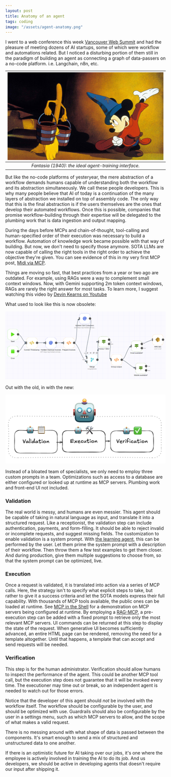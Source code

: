 ```yaml
---
layout: post
title: Anatomy of an agent
tags: coding
image: "/assets/agent-anatomy.png"
---
```


I went to a web conference this week [Vancouver Web Summit](https://vancouver.websummit.com/) and had the pleasure of meeting dozens of AI startups, some of which were workflow and automations related. But I noticed a disturbing portion of them still in the paradigm of building an agent as connecting a graph of data-passers on a no-code platform. i.e. Langchain, n8n, etc.  

| ![fantasia-mop](/assets/fantasia-mop.jpeg) |
|:--:|
| _Fantasia (1940): the ideal agent-training interface._ |

But like the no-code platforms of yesteryear, the mere abstraction of a workflow demands humans capable of understanding both the workflow and its abstraction simultaneously. We call these people developers. This is why many people believe that AI of today is a continuation of the many layers of abstraction we installed on top of assembly code. The only way that this is the final abstraction is if the users themselves are the ones that develop their automated workflows. Once this is possible, companies that promise workflow-building through their expertise will be delegated to the plumbing work that is data ingestion and output mapping.

During the days before MCPs and chain-of-thought, tool-calling and human-specified order of their execution was necessary to build a workflow. Automation of knowledge work became possible with that way of building. But now, we don't need to specify those anymore. SOTA LLMs are now capable of calling the right tools in the right order to achieve the objective they're given. You can see evidence of this in my very first MCP post, [Midi via MCP](/midi-via-mcp). 

Things are moving so fast, that best practices from a year or two ago are outdated. For example, using RAGs were a way to complement small context windows. Now, with Gemini supporting 2m token context windows, RAGs are rarely the right answer for most tasks. To learn more, I suggest watching this video by [Devin Kearns on Youtube](https://www.youtube.com/watch?v=iMzEzLZ9gXw)

What used to look like this is now obsolete:

![workflow-automation](/assets/workflow-automation.webp)

Out with the old, in with the new:

![agent-anatomy](/assets/agent-anatomy.png)

Instead of a bloated team of specialists, we only need to employ three custom prompts in a team. Optimizations such as access to a database are either configured or looked up at runtime as MCP servers. Plumbing work and front-end UI not included.

### Validation

The real world is messy, and humans are even messier. This agent should be capable of taking in natural language as input, and translate it into a structured request. Like a receptionist, the validation step can include authentication, payments, and form-filling. It should be able to reject invalid or incomplete requests, and suggest missing fields. The customization to enable validation is a system prompt. With [the learning agent](/the-learning-agent), this can be performed by the user. Let them prime the system prompt with a description of their workflow. Then throw them a few test examples to get them closer. And during production, give them multiple suggestions to choose from, so that the system prompt can be optimized, live. 

### Execution

Once a request is validated, it is translated into action via a series of MCP calls. Here, the strategy isn't to specify what explicit steps to take, but rather to give it a success criteria and let the SOTA models express their full capability. With thousands of MCP tools available, the public ones can be loaded at runtime. See [MCP in the Shell](mcp-in-the-shell) for a demonstration on MCP servers being configured at runtime. By employing a [RAG-MCP](https://arxiv.org/pdf/2505.03275), a pre-execution step can be added with a fixed prompt to retrieve only the most relevant MCP servers. UI commands can be returned at this step to display the state of the request. When generative UI becomes sufficiently advanced, an entire HTML page can be rendered, removing the need for a template altogether. Until that happens, a template that can accept and send requests will be needed.

### Verification

This step is for the human administrator. Verification should allow humans to inspect the performance of the agent. This could be another MCP tool call, but the execution step does not guarantee that it will be invoked every time. The executioner may time out or break, so an independent agent is needed to watch out for those errors. 

Notice that the developer of this agent should _not_ be involved with the workflow itself. The workflow should be configurable by the user, and should be optimized with use. Guardrails should also be configurable by the user in a settings menu, such as which MCP servers to allow, and the scope of what makes a valid request.

There is no messing around with what shape of data is passed between the components. It's smart enough to send a mix of structured and unstructured data to one another.

If there is an optimistic future for AI taking over our jobs, it's one where the employee is actively involved in training the AI to do its job. And us developers, we should be active in developing agents that doesn't require our input after shipping it.

